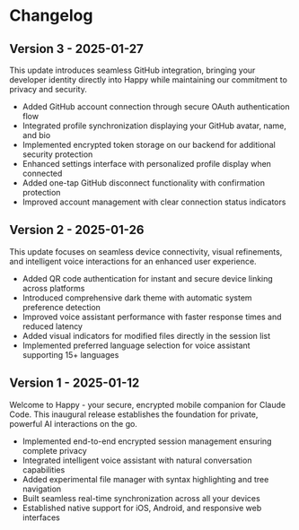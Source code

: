 # Changelog

## Version 3 - 2025-01-27

This update introduces seamless GitHub integration, bringing your developer identity directly into Happy while maintaining our commitment to privacy and security.

- Added GitHub account connection through secure OAuth authentication flow
- Integrated profile synchronization displaying your GitHub avatar, name, and bio
- Implemented encrypted token storage on our backend for additional security protection
- Enhanced settings interface with personalized profile display when connected
- Added one-tap GitHub disconnect functionality with confirmation protection
- Improved account management with clear connection status indicators

## Version 2 - 2025-01-26

This update focuses on seamless device connectivity, visual refinements, and intelligent voice interactions for an enhanced user experience.

- Added QR code authentication for instant and secure device linking across platforms
- Introduced comprehensive dark theme with automatic system preference detection
- Improved voice assistant performance with faster response times and reduced latency
- Added visual indicators for modified files directly in the session list
- Implemented preferred language selection for voice assistant supporting 15+ languages

## Version 1 - 2025-01-12

Welcome to Happy - your secure, encrypted mobile companion for Claude Code. This inaugural release establishes the foundation for private, powerful AI interactions on the go.

- Implemented end-to-end encrypted session management ensuring complete privacy
- Integrated intelligent voice assistant with natural conversation capabilities
- Added experimental file manager with syntax highlighting and tree navigation
- Built seamless real-time synchronization across all your devices
- Established native support for iOS, Android, and responsive web interfaces